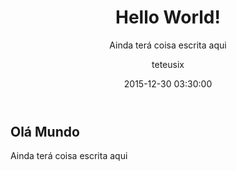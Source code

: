 ﻿---
layout: post
title:  Hello World!
subtitle:   "Ainda terá coisa escrita aqui"
date:   2015-12-30 03:30:00
author:     "teteusix"
header-img: "img/post-bg-01.jpg"
---

<h2>Olá Mundo</h2>
<p>Ainda terá coisa escrita aqui</p>
